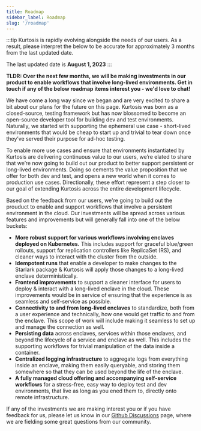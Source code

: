 ```yaml
---
title: Roadmap
sidebar_label: Roadmap
slug: '/roadmap'
---
```


:::tip
Kurtosis is rapidly evolving alongside the needs of our users. As a result, please interpret the below to be accurate for approximately 3 months from the last updated date.

The last updated date is **August 1, 2023**
:::

**TLDR: Over the next few months, we will be making investments in our product to enable workflows that involve long-lived environments. Get in touch if any of the below roadmap items interest you - we'd love to chat!**

We have come a long way since we began and are very excited to share a bit about our plans for the future on this page. Kurtosis was born as a closed-source, testing framework but has now blossomed to become an open-source developer tool for building dev and test environments. Naturally, we started with supporting the ephemeral use case - short-lived environments that would be cheap to start up and trivial to tear down once they’ve served their purpose for ad-hoc testing.

To enable more use cases and ensure that environments instantiated by Kurtosis are delivering continuous value to our users, we’re elated to share that we’re now going to build out our product to better support persistent or long-lived environments. Doing so cements the value proposition that we offer for both dev and test, and opens a new world when it comes to production use cases. Directionally, these effort represent a step closer to our goal of extending Kurtosis across the entire development lifecycle.

Based on the feedback from our users, we're going to build out the prouduct to enable and support workflows that involve a persistent environment in the cloud. Our investments will be spread across various features and improvements but will generally fall into one of the below buckets:

- **More robust support for various workflows involving enclaves deployed on Kubernetes.** This includes support for graceful blue/green rollouts, support for replication controllers like ReplicaSet (RS), and cleaner ways to interact with the cluster from the outside.
- **Idempotent runs** that enable a developer to make changes to the Starlark package & Kurtosis will apply those changes to a long-lived enclave deterministically.
- **Frontend improvements** to support a cleaner interface for users to deploy & interact with a long-lived enclave in the cloud. These improvements would be in service of ensuring that the experience is as seamless and self-service as possible.
- **Connectivity to and from long-lived enclaves** to standardize, both from a user experience and technically, how one would get traffic to and from the enclave. This scope of work will include making it seamless to set up and manage the connection as well.
- **Persisting data** across enclaves, services within those enclaves, and beyond the lifecycle of a service and enclave as well. This includes the supporting workflows for trivial manipulation of the data inside a container.
- **Centralized logging infrastructure** to aggregate logs from everything inside an enclave, making them easily queryable, and storing them somewhere so that they can be used beyond the life of the enclave.
- **A fully managed cloud offering and accompanying self-service workflows** for a stress-free, easy way to deploy test and dev environments, that live as long as you ened them to, directly onto remote infrastructure.

If any of the investments we are making interest you or if you have feedback for us, please let us know in our [Github Discussions](https://github.com/kurtosis-tech/kurtosis/discussions/categories/q-a) page, where we are fielding some great questions from our community.